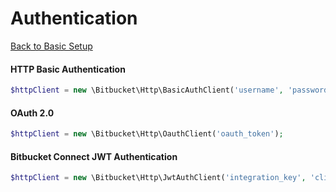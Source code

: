Authentication
==============
[Back to Basic Setup](../setup.md)

#### HTTP Basic Authentication
```php
$httpClient = new \Bitbucket\Http\BasicAuthClient('username', 'password');
```

#### OAuth 2.0
```php
$httpClient = new \Bitbucket\Http\OauthClient('oauth_token');
```

#### Bitbucket Connect JWT Authentication
```php
$httpClient = new \Bitbucket\Http\JwtAuthClient('integration_key', 'client_key', 'shared_secret');
```
